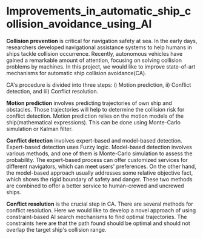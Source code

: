 # Improvements_in_automatic_ship_collision_avoidance_using_AI


**Collision prevention** is critical for navigation safety at sea. In the early days, researchers developed navigational assistance systems to help humans in ships tackle collision occurrence. Recently, autonomous vehicles have gained a remarkable amount of attention, focusing on solving collision problems by machines. In this project, we would like to improve state-of-art mechanisms for automatic ship collision avoidance(CA). 

CA's procedure is divided into three steps: 
i)   Motion prediction, 
ii)  Conflict detection, and
iii) Conflict resolution.

**Motion prediction** involves predicting trajectories of own ship and obstacles. Those trajectories will help to determine the collision risk for conflict detection. Motion prediction relies on the motion models of the ship(mathematical expressions). This can be done using Monte-Carlo simulation or Kalman filter.

**Conflict detection** involves expert-based and model-based detection. Expert-based detection uses Fuzzy logic. Model-based detection involves various methods, and one of them is Monte-Carlo simulation to assess the probability. The expert-based process can offer customized services for different navigators, which can meet users' preferences. On the other hand, the model-based approach usually addresses some relative objective fact, which shows the rigid boundary of safety and danger. These two methods are combined to offer a better service to human-crewed and uncrewed ships.

**Conflict resolution** is the crucial step in CA. There are several methods for conflict resolution. Here we would like to develop a novel approach of using constraint-based AI search mechanisms to find optimal trajectories. The constraints here are that the path found should be optimal and should not overlap the target ship's collision range.

